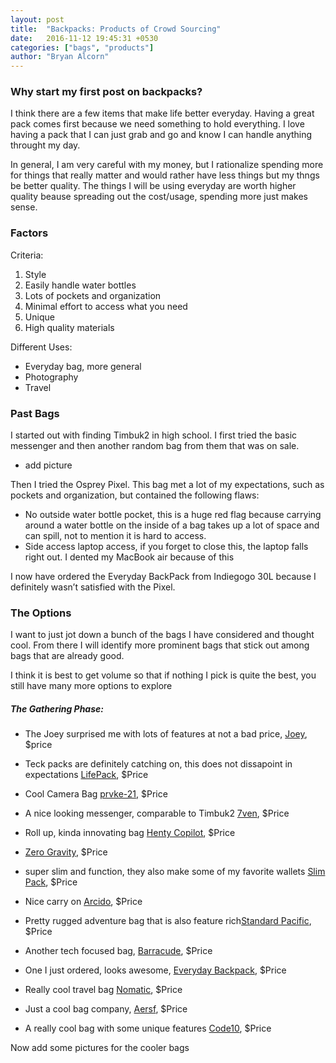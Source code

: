 ```yaml
---
layout: post
title:  "Backpacks: Products of Crowd Sourcing"
date:   2016-11-12 19:45:31 +0530
categories: ["bags", "products"]
author: "Bryan Alcorn"
---
```


<h3> Why start my first post on backpacks?</h3>

<p>I think there are a few items that make life better everyday. Having a great pack comes first because we need something to hold everything. I love having a pack that I can just grab and go and know I can handle anything throught my day.</p>

<p>In general, I am very careful with my money, but I rationalize spending more for things that really matter and would rather have less things but my thngs be better quality. The things I will be using everyday are worth higher quality beause spreading out the cost/usage, spending more just makes sense.</p>

<h3>Factors</h3>

<p>Criteria:</p>

<ol>
  <li>Style</li>
  <li>Easily handle water bottles</li>
  <li>Lots of pockets and organization</li>
  <li>Minimal effort to access what you need</li>
  <li>Unique</li>
  <li>High quality materials</li>
</ol>

<p>Different Uses:</p>

<ul>
  <li>Everyday bag, more general</li>
  <li>Photography</li>
  <li>Travel</li>
</ul>

<h3>Past Bags</h3>
<p>I started out with finding Timbuk2 in high school. I first tried the basic messenger and then another random bag from them that was on sale.</p>

<ul>
  <li>add picture</li>
</ul>

<p>Then I tried the Osprey Pixel. This bag met a lot of my expectations, such as pockets and organization, but contained the following flaws:</p>
<ul>
  <li>No outside water bottle pocket, this is a huge red flag because carrying around a water bottle on the inside of a bag takes up a lot of space and can spill, not to mention it is hard to access.</li>
  <li>Side access laptop access, if you forget to close this, the laptop falls right out. I dented my MacBook air because of this</li>
</ul>

<p>I now have ordered the Everyday BackPack from Indiegogo 30L because I definitely wasn’t satisfied with the Pixel.</p>

<h3>The Options</h3>
<p>I want to just jot down a bunch of the bags I have considered and thought cool. From there I will identify more prominent bags that stick out among bags that are already good.</p>

<p>I think it is best to get volume so that if nothing I pick is quite the best, you still have many more options to explore</p>

<h5>The Gathering Phase:</h5>
<ul>
  <li>
    <p>The Joey surprised me with lots of features at not a bad price, <a href="https://www.kickstarter.com/projects/koalajoey/joey-the-everyday-backpack-that-gives-your-body-a?utm_source=kickbooster&amp;utm_medium=referral&amp;utm_content=link&amp;utm_campaign=dqjdzsfl" title="EveryDay">Joey</a>, $price</p>
  </li>
  <li>
    <p>Teck packs are definitely catching on, this does not dissapoint in expectations <a href="https://www.kickstarter.com/projects/solgaarddesign/lifepack-solar-powered-and-anti-theft-backpack" title="Tech">LifePack</a>, $Price</p>
  </li>
  <li>
    <p>Cool Camera Bag <a href="https://www.indiegogo.com/projects/prvke-21-the-bag-for-everyday-carry-cameras-photography-backpack#/" title="Camera">prvke-21</a>, $Price</p>
  </li>
  <li>
    <p>A nice looking messenger, comparable to Timbuk2 <a href="https://www.indiegogo.com/projects/7ven-messenger-the-only-bag-you-need-backpack-design--2#/" title="Messenger">7ven</a>, $Price</p>
  </li>
  <li>
    <p>Roll up, kinda innovating bag <a href="https://www.indiegogo.com/projects/henty-copilot-travel-bag--2#/" title="barrel">Henty Copilot</a>, $Price</p>
  </li>
  <li>
    <p><a href="https://www.kickstarter.com/projects/keeppursuing/worlds-first-backpack-with-4-point-independent-sus" title="Comfort">Zero Gravity</a>, $Price</p>
  </li>
  <li>
    <p>super slim and function, they also make some of my favorite wallets <a href="https://www.kickstarter.com/projects/667392092/slim-pack-minimal-modular-modern-backpack" title="Slim">Slim Pack</a>, $Price</p>
  </li>
  <li>
    <p>Nice carry on <a href="https://www.kickstarter.com/projects/1898885723/the-arcido-bag-smarter-carry-on-travel" title="Travel">Arcido</a>, $Price</p>
  </li>
  <li>
    <p>Pretty rugged adventure bag that is also feature rich<a href="https://www.kickstarter.com/projects/standardpacific/the-field-rucksack-an-all-adventures-backpack/description" title="Adventure">Standard Pacific</a>, $Price</p>
  </li>
  <li>
    <p>Another tech focused bag, <a href="https://www.indiegogo.com/projects/barracuda-konzu-the-worlds-most-advanced-backpack-business-travel#/" title="tech">Barracude</a>, $Price</p>
  </li>
  <li>
    <p>One I just ordered, looks awesome, <a href="https://www.kickstarter.com/projects/peak-design/the-everyday-backpack-tote-and-sling?ref=producthunt" title="Everyday">Everyday Backpack</a>, $Price</p>
  </li>
  <li>
    <p>Really cool travel bag <a href="https://www.indiegogo.com/projects/the-nomatic-travel-bag-backpack#/" title="travel">Nomatic</a>, $Price</p>
  </li>
  <li>
    <p>Just a cool bag company, <a href="https://www.aersf.com" title="Gym">Aersf</a>, $Price</p>
  </li>
  <li>
    <p>A really cool bag with some unique features <a href="https://code10bags.com" title="Everyday">Code10</a>, $Price</p>
  </li>
</ul>

<p>Now add some pictures for the cooler bags</p>
